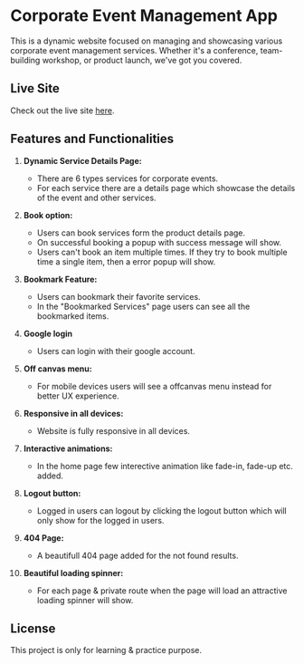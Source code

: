 # Corporate Event Management App

This is a dynamic website focused on managing and showcasing various corporate event management services. Whether it's a conference, team-building workshop, or product launch, we've got you covered.

## Live Site

Check out the live site [here](your-live-site-link).

## Features and Functionalities

1. **Dynamic Service Details Page:**
   - There are 6 types services for corporate events.
   - For each service there are a details page which showcase the details of the event and other services.

2. **Book option:**
   - Users can book services form the product details page.
   - On successful booking a popup with success message will show.
   - Users can't book an item multiple times. If they try to book multiple time a single item, then a error popup will show.

3. **Bookmark Feature:**
   - Users can bookmark their favorite services.
   - In the "Bookmarked Services" page users can see all the bookmarked items.

4. **Google login**
   - Users can login with their google account.

5. **Off canvas menu:**
   - For mobile devices users will see a offcanvas menu instead for better UX experience.

6. **Responsive in all devices:**
   - Website is fully responsive in all devices.

7. **Interactive animations:**
   - In the home page few interective animation like fade-in, fade-up etc. added.

8. **Logout button:**
   - Logged in users can logout by clicking the logout button which will only show for the logged in users.

9. **404 Page:**
   - A beautifull 404 page added for the not found results.

9. **Beautiful loading spinner:**
   - For each page & private route when the page will load an attractive loading spinner will show.



## License

This project is only for learning & practice purpose.

